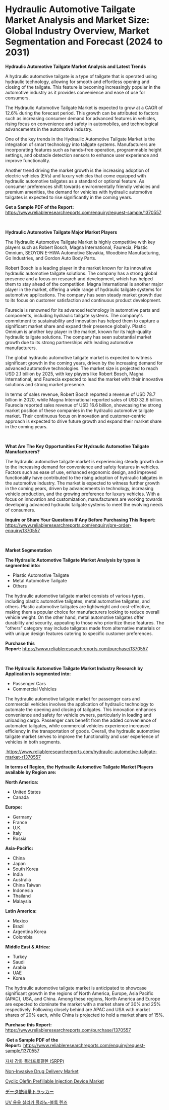 <p><h1>Hydraulic Automotive Tailgate Market Analysis and Market Size: Global Industry Overview, Market Segmentation and Forecast (2024 to 2031)</h1></p><p><strong>Hydraulic Automotive Tailgate Market Analysis and Latest Trends</strong></p>
<p><p>A hydraulic automotive tailgate is a type of tailgate that is operated using hydraulic technology, allowing for smooth and effortless opening and closing of the tailgate. This feature is becoming increasingly popular in the automotive industry as it provides convenience and ease of use for consumers.</p><p>The Hydraulic Automotive Tailgate Market is expected to grow at a CAGR of 12.6% during the forecast period. This growth can be attributed to factors such as increasing consumer demand for advanced features in vehicles, rising focus on convenience and safety in automobiles, and technological advancements in the automotive industry.</p><p>One of the key trends in the Hydraulic Automotive Tailgate Market is the integration of smart technology into tailgate systems. Manufacturers are incorporating features such as hands-free operation, programmable height settings, and obstacle detection sensors to enhance user experience and improve functionality.</p><p>Another trend driving the market growth is the increasing adoption of electric vehicles (EVs) and luxury vehicles that come equipped with hydraulic automotive tailgates as a standard or optional feature. As consumer preferences shift towards environmentally friendly vehicles and premium amenities, the demand for vehicles with hydraulic automotive tailgates is expected to rise significantly in the coming years.</p></p>
<p><strong>Get a Sample PDF of the Report:&nbsp;</strong> <a href="https://www.reliableresearchreports.com/enquiry/request-sample/1370557">https://www.reliableresearchreports.com/enquiry/request-sample/1370557</a></p>
<p>&nbsp;</p>
<p><strong>Hydraulic Automotive Tailgate Major Market Players</strong></p>
<p><p>The Hydraulic Automotive Tailgate Market is highly competitive with key players such as Robert Bosch, Magna International, Faurecia, Plastic Omnium, SEOYON E-HWA Automotive Slovakia, Woodbine Manufacturing, Go Industries, and Gordon Auto Body Parts.</p><p>Robert Bosch is a leading player in the market known for its innovative hydraulic automotive tailgate solutions. The company has a strong global presence and a focus on research and development, which has helped them to stay ahead of the competition. Magna International is another major player in the market, offering a wide range of hydraulic tailgate systems for automotive applications. The company has seen steady market growth due to its focus on customer satisfaction and continuous product development.</p><p>Faurecia is renowned for its advanced technology in automotive parts and components, including hydraulic tailgate systems. The company's commitment to sustainability and innovation has helped them to capture a significant market share and expand their presence globally. Plastic Omnium is another key player in the market, known for its high-quality hydraulic tailgate solutions. The company has seen substantial market growth due to its strong partnerships with leading automotive manufacturers.</p><p>The global hydraulic automotive tailgate market is expected to witness significant growth in the coming years, driven by the increasing demand for advanced automotive technologies. The market size is projected to reach USD 2.1 billion by 2025, with key players like Robert Bosch, Magna International, and Faurecia expected to lead the market with their innovative solutions and strong market presence.</p><p>In terms of sales revenue, Robert Bosch reported a revenue of USD 78.7 billion in 2020, while Magna International reported sales of USD 32.6 billion. Faurecia reported sales revenue of USD 16.6 billion, showcasing the strong market position of these companies in the hydraulic automotive tailgate market. Their continuous focus on innovation and customer-centric approach is expected to drive future growth and expand their market share in the coming years.</p></p>
<p>&nbsp;</p>
<p><strong>What Are The Key Opportunities For Hydraulic Automotive Tailgate Manufacturers?</strong></p>
<p><p>The hydraulic automotive tailgate market is experiencing steady growth due to the increasing demand for convenience and safety features in vehicles. Factors such as ease of use, enhanced ergonomic design, and improved functionality have contributed to the rising adoption of hydraulic tailgates in the automotive industry. The market is expected to witness further growth in the coming years, driven by advancements in technology, increasing vehicle production, and the growing preference for luxury vehicles. With a focus on innovation and customization, manufacturers are working towards developing advanced hydraulic tailgate systems to meet the evolving needs of consumers.</p></p>
<p><strong>Inquire or Share Your Questions If Any Before Purchasing This Report:</strong> <a href="https://www.reliableresearchreports.com/enquiry/pre-order-enquiry/1370557">https://www.reliableresearchreports.com/enquiry/pre-order-enquiry/1370557</a></p>
<p>&nbsp;</p>
<p><strong>Market Segmentation</strong></p>
<p><strong>The Hydraulic Automotive Tailgate Market Analysis by types is segmented into:</strong></p>
<p><ul><li>Plastic Automotive Tailgate</li><li>Metal Automotive Tailgate</li><li>Others</li></ul></p>
<p><p>The hydraulic automotive tailgate market consists of various types, including plastic automotive tailgates, metal automotive tailgates, and others. Plastic automotive tailgates are lightweight and cost-effective, making them a popular choice for manufacturers looking to reduce overall vehicle weight. On the other hand, metal automotive tailgates offer durability and security, appealing to those who prioritize these features. The "others" category may include tailgates made from alternative materials or with unique design features catering to specific customer preferences.</p></p>
<p><strong>Purchase this Report:&nbsp;</strong><a href="https://www.reliableresearchreports.com/purchase/1370557">https://www.reliableresearchreports.com/purchase/1370557</a></p>
<p>&nbsp;</p>
<p><strong>The Hydraulic Automotive Tailgate Market Industry Research by Application is segmented into:</strong></p>
<p><ul><li>Passenger Cars</li><li>Commercial Vehicles</li></ul></p>
<p><p>The hydraulic automotive tailgate market for passenger cars and commercial vehicles involves the application of hydraulic technology to automate the opening and closing of tailgates. This innovation enhances convenience and safety for vehicle owners, particularly in loading and unloading cargo. Passenger cars benefit from the added convenience of automated tailgates, while commercial vehicles experience increased efficiency in the transportation of goods. Overall, the hydraulic automotive tailgate market serves to improve the functionality and user experience of vehicles in both segments.</p></p>
<p><a href="https://www.reliableresearchreports.com/hydraulic-automotive-tailgate-market-r1370557">&nbsp;https://www.reliableresearchreports.com/hydraulic-automotive-tailgate-market-r1370557</a></p>
<p><strong>In terms of Region, the Hydraulic Automotive Tailgate Market Players available by Region are:</strong></p>
<p>
    <p> <strong> North America: </strong>
        <ul>
            <li>United States</li>
            <li>Canada</li>
        </ul>
        </p> 
    <p> <strong> Europe: </strong>
        <ul>
            <li>Germany</li>
            <li>France</li>
            <li>U.K.</li>
            <li>Italy</li>
            <li>Russia</li>
        </ul>
        </p> 
    <p> <strong> Asia-Pacific: </strong>
        <ul>
            <li>China</li>
            <li>Japan</li>
            <li>South Korea</li>
            <li>India</li>
            <li>Australia</li>
            <li>China Taiwan</li>
            <li>Indonesia</li>
            <li>Thailand</li>
            <li>Malaysia</li>
        </ul>
        </p> 
    <p> <strong> Latin America: </strong>
        <ul>
            <li>Mexico</li>
            <li>Brazil</li>
            <li>Argentina Korea</li>
            <li>Colombia</li>
        </ul>
        </p> 
    <p> <strong> Middle East & Africa: </strong>
        <ul>
            <li>Turkey</li>
            <li>Saudi</li>
            <li>Arabia</li>
            <li>UAE</li>
            <li>Korea</li>
        </ul>
    </p>
    </p>
<p><p>The hydraulic automotive tailgate market is anticipated to showcase significant growth in the regions of North America, Europe, Asia Pacific (APAC), USA, and China. Among these regions, North America and Europe are expected to dominate the market with a market share of 30% and 25% respectively. Following closely behind are APAC and USA with market shares of 20% each, while China is projected to hold a market share of 15%.</p></p>
<p><strong>Purchase this Report: </strong><a href="https://www.reliableresearchreports.com/purchase/1370557">https://www.reliableresearchreports.com/purchase/1370557</a></p>
<p>&nbsp;<strong>Get a Sample PDF of the Report:&nbsp;&nbsp;</strong><a href="https://www.reliableresearchreports.com/enquiry/request-sample/1370557">https://www.reliableresearchreports.com/enquiry/request-sample/1370557</a></p>
<p><strong></strong></p>
<p><p><a href="https://github.com/ahmadrevanz10/Market-Research-Report-List-1/blob/main/261001684281.md">자체 강화 폴리프로필렌 (SRPP)</a></p><p><a href="https://github.com/okotobwrhuteie/Market-Research-Report-List-2/blob/main/non-invasive-drug-delivery-market.md">Non-Invasive Drug Delivery Market</a></p><p><a href="https://github.com/LeilaniWyman2021/Market-Research-Report-List-1/blob/main/cyclic-olefin-prefillable-injection-device-market.md">Cyclic Olefin Prefillable Injection Device Market</a></p><p><a href="https://github.com/leigh4852023/Market-Research-Report-List-1/blob/main/336994091091.md">データ使用量トラッカー</a></p><p><a href="https://github.com/nigaleamar09/Market-Research-Report-List-1/blob/main/480520984282.md">UV 용융 실리카 플라노-볼록 렌즈</a></p></p>